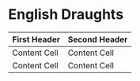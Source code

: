 # English Draughts

| First Header  | Second Header |
| ------------- | ------------- |
| Content Cell  | Content Cell  |
| Content Cell  | Content Cell  |